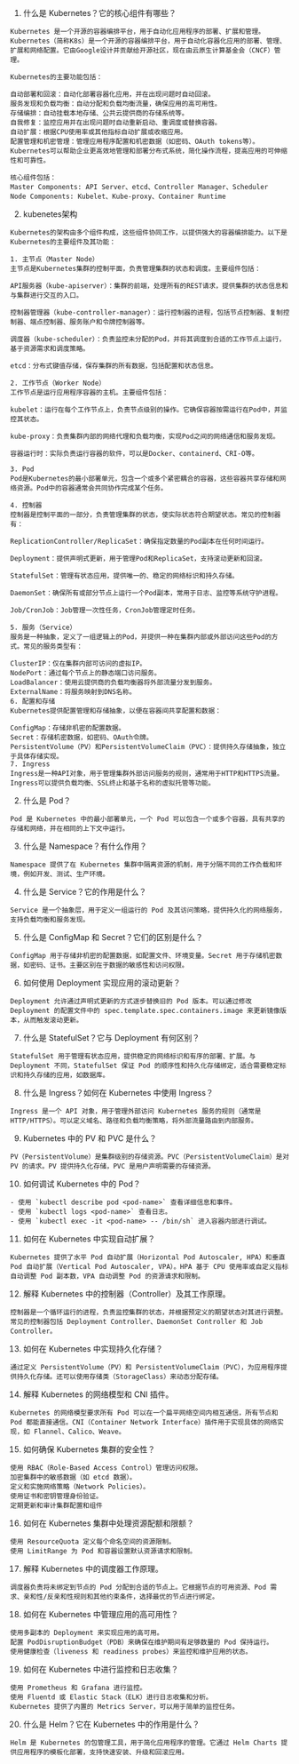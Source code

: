 1. 什么是 Kubernetes？它的核心组件有哪些？

```
Kubernetes 是一个开源的容器编排平台，用于自动化应用程序的部署、扩展和管理。
Kubernetes（简称K8s）是一个开源的容器编排平台，用于自动化容器化应用的部署、管理、扩展和网络配置。它由Google设计并贡献给开源社区，现在由云原生计算基金会（CNCF）管理。

Kubernetes的主要功能包括：

自动部署和回滚：自动化部署容器化应用，并在出现问题时自动回滚。
服务发现和负载均衡：自动分配和负载均衡流量，确保应用的高可用性。
存储编排：自动挂载本地存储、公共云提供商的存储系统等。
自我修复：监控应用并在出现问题时自动重新启动、重调度或替换容器。
自动扩展：根据CPU使用率或其他指标自动扩展或收缩应用。
配置管理和机密管理：管理应用程序配置和机密数据（如密码、OAuth tokens等）。
Kubernetes可以帮助企业更高效地管理和部署分布式系统，简化操作流程，提高应用的可伸缩性和可靠性。

核心组件包括：
Master Components: API Server、etcd、Controller Manager、Scheduler
Node Components: Kubelet、Kube-proxy、Container Runtime
```
2. kubenetes架构
```
Kubernetes的架构由多个组件构成，这些组件协同工作，以提供强大的容器编排能力。以下是Kubernetes的主要组件及其功能：

1. 主节点（Master Node）
主节点是Kubernetes集群的控制平面，负责管理集群的状态和调度。主要组件包括：

API服务器（kube-apiserver）：集群的前端，处理所有的REST请求，提供集群的状态信息和与集群进行交互的入口。

控制器管理器（kube-controller-manager）：运行控制器的进程，包括节点控制器、复制控制器、端点控制器、服务账户和令牌控制器等。

调度器（kube-scheduler）：负责监控未分配的Pod，并将其调度到合适的工作节点上运行，基于资源需求和调度策略。

etcd：分布式键值存储，保存集群的所有数据，包括配置和状态信息。

2. 工作节点（Worker Node）
工作节点是运行应用程序容器的主机。主要组件包括：

kubelet：运行在每个工作节点上，负责节点级别的操作。它确保容器按需运行在Pod中，并监控其状态。

kube-proxy：负责集群内部的网络代理和负载均衡，实现Pod之间的网络通信和服务发现。

容器运行时：实际负责运行容器的软件，可以是Docker、containerd、CRI-O等。

3. Pod
Pod是Kubernetes的最小部署单元，包含一个或多个紧密耦合的容器，这些容器共享存储和网络资源。Pod中的容器通常会共同协作完成某个任务。

4. 控制器
控制器是控制平面的一部分，负责管理集群的状态，使实际状态符合期望状态。常见的控制器有：

ReplicationController/ReplicaSet：确保指定数量的Pod副本在任何时间运行。

Deployment：提供声明式更新，用于管理Pod和ReplicaSet，支持滚动更新和回滚。

StatefulSet：管理有状态应用，提供唯一的、稳定的网络标识和持久存储。

DaemonSet：确保所有或部分节点上运行一个Pod副本，常用于日志、监控等系统守护进程。

Job/CronJob：Job管理一次性任务，CronJob管理定时任务。

5. 服务（Service）
服务是一种抽象，定义了一组逻辑上的Pod，并提供一种在集群内部或外部访问这些Pod的方式。常见的服务类型有：

ClusterIP：仅在集群内部可访问的虚拟IP。
NodePort：通过每个节点上的静态端口访问服务。
LoadBalancer：使用云提供商的负载均衡器将外部流量分发到服务。
ExternalName：将服务映射到DNS名称。
6. 配置和存储
Kubernetes提供配置管理和存储抽象，以便在容器间共享配置和数据：

ConfigMap：存储非机密的配置数据。
Secret：存储机密数据，如密码、OAuth令牌。
PersistentVolume（PV）和PersistentVolumeClaim（PVC）：提供持久存储抽象，独立于具体存储实现。
7. Ingress
Ingress是一种API对象，用于管理集群外部访问服务的规则，通常用于HTTP和HTTPS流量。Ingress可以提供负载均衡、SSL终止和基于名称的虚拟托管等功能。
```

2. 什么是 Pod？
```
Pod 是 Kubernetes 中的最小部署单元，一个 Pod 可以包含一个或多个容器，具有共享的存储和网络，并在相同的上下文中运行。
```

3. 什么是 Namespace？有什么作用？
```
Namespace 提供了在 Kubernetes 集群中隔离资源的机制，用于分隔不同的工作负载和环境，例如开发、测试、生产环境。
```

4. 什么是 Service？它的作用是什么？
```
Service 是一个抽象层，用于定义一组运行的 Pod 及其访问策略，提供持久化的网络服务，支持负载均衡和服务发现。
```

5. 什么是 ConfigMap 和 Secret？它们的区别是什么？
```
ConfigMap 用于存储非机密的配置数据，如配置文件、环境变量。Secret 用于存储机密数据，如密码、证书。主要区别在于数据的敏感性和访问权限。
```


6. 如何使用 Deployment 实现应用的滚动更新？
```
Deployment 允许通过声明式更新的方式逐步替换旧的 Pod 版本。可以通过修改 Deployment 的配置文件中的 spec.template.spec.containers.image 来更新镜像版本，从而触发滚动更新。
```

7. 什么是 StatefulSet？它与 Deployment 有何区别？
```
StatefulSet 用于管理有状态应用，提供稳定的网络标识和有序的部署、扩展。与 Deployment 不同，StatefulSet 保证 Pod 的顺序性和持久化存储绑定，适合需要稳定标识和持久存储的应用，如数据库。
```

8. 什么是 Ingress？如何在 Kubernetes 中使用 Ingress？
```
Ingress 是一个 API 对象，用于管理外部访问 Kubernetes 服务的规则（通常是 HTTP/HTTPS）。可以定义域名、路径和负载均衡策略，将外部流量路由到内部服务。
```

9. Kubernetes 中的 PV 和 PVC 是什么？
```
PV（PersistentVolume）是集群级别的存储资源。PVC（PersistentVolumeClaim）是对 PV 的请求。PV 提供持久化存储，PVC 是用户声明需要的存储资源。
```

10. 如何调试 Kubernetes 中的 Pod？
```
- 使用 `kubectl describe pod <pod-name>` 查看详细信息和事件。
- 使用 `kubectl logs <pod-name>` 查看日志。
- 使用 `kubectl exec -it <pod-name> -- /bin/sh` 进入容器内部进行调试。
```

11. 如何在 Kubernetes 中实现自动扩展？
```
Kubernetes 提供了水平 Pod 自动扩展（Horizontal Pod Autoscaler, HPA）和垂直 Pod 自动扩展（Vertical Pod Autoscaler, VPA）。HPA 基于 CPU 使用率或自定义指标自动调整 Pod 副本数，VPA 自动调整 Pod 的资源请求和限制。
```

12. 解释 Kubernetes 中的控制器（Controller）及其工作原理。
```
控制器是一个循环运行的进程，负责监控集群的状态，并根据预定义的期望状态对其进行调整。常见的控制器包括 Deployment Controller、DaemonSet Controller 和 Job Controller。
```

13. 如何在 Kubernetes 中实现持久化存储？
```
通过定义 PersistentVolume（PV）和 PersistentVolumeClaim（PVC），为应用程序提供持久化存储。还可以使用存储类（StorageClass）来动态分配存储。
```

14. 解释 Kubernetes 的网络模型和 CNI 插件。
```
Kubernetes 的网络模型要求所有 Pod 可以在一个扁平网络空间内相互通信，所有节点和 Pod 都能直接通信。CNI（Container Network Interface）插件用于实现具体的网络实现，如 Flannel、Calico、Weave。
```

15. 如何确保 Kubernetes 集群的安全性？
```
使用 RBAC（Role-Based Access Control）管理访问权限。
加密集群中的敏感数据（如 etcd 数据）。
定义和实施网络策略（Network Policies）。
使用证书和密钥管理身份验证。
定期更新和审计集群配置和组件
```

16. 如何在 Kubernetes 集群中处理资源配额和限额？
```
使用 ResourceQuota 定义每个命名空间的资源限制。
使用 LimitRange 为 Pod 和容器设置默认资源请求和限制。
```

17. 解释 Kubernetes 中的调度器工作原理。
```
调度器负责将未绑定到节点的 Pod 分配到合适的节点上。它根据节点的可用资源、Pod 需求、亲和性/反亲和性规则和其他约束条件，选择最优的节点进行绑定。
```

18. 如何在 Kubernetes 中管理应用的高可用性？
```
使用多副本的 Deployment 来实现应用的高可用。
配置 PodDisruptionBudget（PDB）来确保在维护期间有足够数量的 Pod 保持运行。
使用健康检查（liveness 和 readiness probes）来监控和维护应用的状态。
```

19. 如何在 Kubernetes 中进行监控和日志收集？
```
使用 Prometheus 和 Grafana 进行监控。
使用 Fluentd 或 Elastic Stack（ELK）进行日志收集和分析。
Kubernetes 提供了内置的 Metrics Server，可以用于简单的监控任务。
```

20. 什么是 Helm？它在 Kubernetes 中的作用是什么？
```
Helm 是 Kubernetes 的包管理工具，用于简化应用程序的管理。它通过 Helm Charts 提供应用程序的模板化部署，支持快速安装、升级和回滚应用。
```
